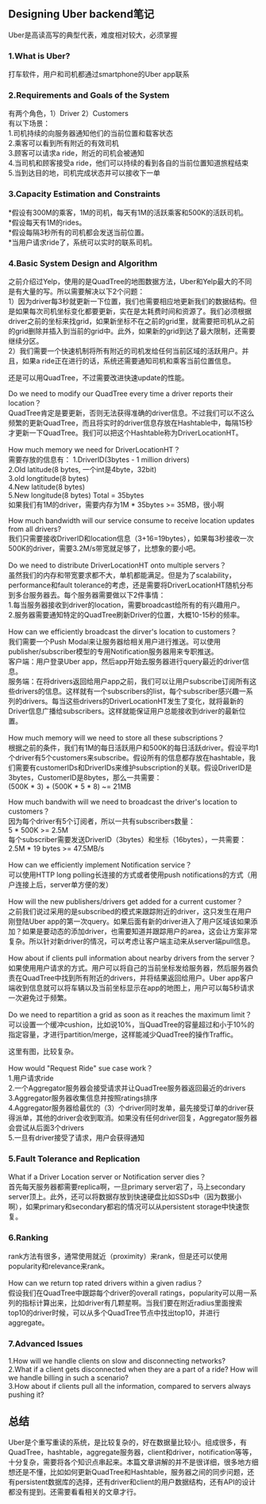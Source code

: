 ## Designing Uber backend笔记
Uber是高读高写的典型代表，难度相对较大，必须掌握

### 1.What is Uber?
打车软件，用户和司机都通过smartphone的Uber app联系

### 2.Requirements and Goals of the System
有两个角色，1）Driver 2）Customers  
有以下场景：  
1.司机持续的向服务器通知他们的当前位置和载客状态  
2.乘客可以看到所有附近的有效司机  
3.顾客可以请求a ride，附近的司机会被通知  
4.当司机和顾客接受a ride，他们可以持续的看到各自的当前位置知道旅程结束  
5.当到达目的地，司机完成状态并可以接收下一单

### 3.Capacity Estimation and Constraints
*假设有300M的乘客，1M的司机，每天有1M的活跃乘客和500K的活跃司机。  
*假设每天有1M的rides。  
*假设每隔3秒所有的司机都会发送当前位置。  
*当用户请求ride了，系统可以实时的联系司机。

### 4.Basic System Design and Algorithm
之前介绍过Yelp，使用的是QuadTree的地图数据方法，Uber和Yelp最大的不同是有大量的写。所以需要解决以下2个问题：  
1）因为driver每3秒就更新一下位置，我们也需要相应地更新我们的数据结构。但是如果每次司机坐标变化都要更新，实在是太耗费时间和资源了。我们必须根据driver之前的坐标来找grid，如果新坐标不在之前的grid里，就需要把司机从之前的grid删除并插入到当前的grid中。此外，如果新的grid到达了最大限制，还需要继续分区。  
2）我们需要一个快速机制将所有附近的司机发给任何当前区域的活跃用户。并且，如果a ride正在进行的话，系统还需要通知司机和乘客当前位置信息。  

还是可以用QuadTree，不过需要改进快速update的性能。

Do we need to modify our QuadTree every time a driver reports their location？  
QuadTree肯定是要更新，否则无法获得准确的driver信息。不过我们可以不这么频繁的更新QuadTree，而且将实时的driver信息存放在Hashtable中，每隔15秒才更新一下QuadTree。我们可以把这个Hashtable称为DriverLocationHT。  

How much memory we need for DriverLocationHT？  
需要存放的信息有：
1.DriverID(3bytes - 1 million drivers)  
2.Old latitude(8 bytes, 一个int是4byte，32bit)  
3.old longtitude(8 bytes)  
4.New latitude(8 bytes)  
5.New longitude(8 bytes) Total = 35bytes  
如果我们有1M的driver，需要内存为1M * 35bytes >= 35MB，很小啊

How much bandwidth will our service consume to receive location updates from all drivers?  
我们只需要接收DriverID和location信息（3+16=19bytes），如果每3秒接收一次500K的driver，需要3.2M/s带宽就足够了，比想象的要小吧。  

Do we need to distribute DriverLocationHT onto multiple servers？  
虽然我们的内存和带宽要求都不大，单机都能满足。但是为了scalability，performance和fault tolerance的考虑，还是需要将DriverLocationHT随机分布到多台服务器去。每个服务器需要做以下2件事情：  
1.每当服务器接收到driver的location，需要broadcast给所有的有兴趣用户。  
2.服务器需要通知特定的QuadTree刷新Driver的位置，大概10-15秒的频率。  

How can we efficiently broadcast the dirver's location to customers？  
我们需要一个Push Modal来让服务器给相关用户进行推送。可以使用publisher/subscriber模型的专用Notification服务器用来专职推送。  
客户端：用户登录Uber app，然后app开始去服务器进行query最近的driver信息。  
服务端：在将drivers返回给用户app之前，我们可以让用户subscribe订阅所有这些drivers的信息。这样就有一个subscribers的list，每个subscriber感兴趣一系列的drivers。每当这些drivers的DriverLocationHT发生了变化，就将最新的Driver信息广播给subscribers。这样就能保证用户总能接收到driver的最新位置。

How much memory will we need to store all these subscriptions？  
根据之前的条件，我们有1M的每日活跃用户和500K的每日活跃driver。假设平均1个driver有5个customers来subscribe。假设所有的信息都存放在hashtable，我们需要有customerIDs和DriverIDs来维护subscription的关联。假设DriverID是3bytes，CustomerID是8bytes，那么一共需要：  
(500K * 3) + (500K * 5 * 8) ~= 21MB  

How much bandwith will we need to broadcast the driver's location to customers？  
因为每个driver有5个订阅者，所以一共有subscribers数量：  
5 * 500K >= 2.5M  
每个subscriber需要发送DriverID（3bytes）和坐标（16bytes），一共需要：  
2.5M * 19 bytes >= 47.5MB/s  

How can we efficiently implement Notification service？   
可以使用HTTP long polling长连接的方式或者使用push notifications的方式（用户连接上后，server单方便的发）

How will the new publishers/drivers get added for a current customer？  
之前我们说过采用的是subscribed的模式来跟踪附近的driver，这只发生在用户刚登陆Uber app的第一次query。如果后面有新的driver进入了用户区域该如果添加？如果是要动态的添加driver，也需要知道并跟踪用户的area，这会让方案非常复杂。所以针对新driver的情况，可以考虑让客户端主动来从server端pull信息。  

How about if clients pull information about nearby drivers from the server？  
如果使用用户请求的方式。用户可以将自己的当前坐标发给服务器，然后服务器负责在QuadTree中找到所有附近的drivers，并将结果返回给用户。Uber app客户端收到信息就可以将车辆以及当前坐标显示在app的地图上，用户可以每5秒请求一次避免过于频繁。  

Do we need to repartition a grid as soon as it reaches the maximum limit？  
可以设置一个缓冲cushion，比如说10%，当QuadTree的容量超过和小于10%的指定容量，才进行partition/merge，这样能减少QuadTree的操作Traffic。  

这里有图，比较复杂。

How would "Request Ride" sue case work？  
1.用户请求ride  
2.一个Aggregator服务器会接受请求并让QuadTree服务器返回最近的drivers  
3.Aggregator服务器收集信息并按照ratings排序  
4.Aggregator服务器给最优的（3）个driver同时发单，最先接受订单的driver获得派单，其他的driver会收到取消。如果没有任何driver回复，Aggregator服务器会尝试从后面3个drivers  
5.一旦有driver接受了请求，用户会获得通知  

### 5.Fault Tolerance and Replication 
What if a Driver Location server or Notification server dies？  
首先每天服务器都需要replica啊，一旦primary server宕了，马上secondary server顶上。此外，还可以将数据存放到快速硬盘比如SSDs中（因为数据小啊），如果primary和secondary都宕的情况可以从persistent storage中快速恢复。  

### 6.Ranking
rank方法有很多，通常使用就近（proximity）来rank，但是还可以使用popularity和relevance来rank。

How can we return top rated drivers within a given radius？  
假设我们在QuadTree中跟踪每个driver的overall ratings，popularity可以用一系列的指标计算出来，比如driver有几颗星啊。当我们要在附近radius里面搜索top10的driver时候，可以从多个QuadTree节点中找出top10，并进行aggregate。

### 7.Advanced Issues 
1.How will we handle clients on slow and disconnecting networks?  
2.What if a client gets disconnected when they are a part of a ride? How will we handle billing in such a scenario?  
3.How about if clients pull all the information, compared to servers always pushing it?  

## 总结
Uber是个重写重读的系统，是比较复杂的，好在数据量比较小。组成很多，有QuadTree，hashtable，aggregate服务器，client和driver，notification等等，十分复杂，需要将各个知识点串起来。本篇文章讲解的并不是很详细，很多地方细想还是不懂，比如如何更新QuadTree和Hashtable，服务器之间的同步问题，还有persistent数据库的选择，还有driver和client的用户数据结构，还有API的设计都没有提到。还需要看看相关的文章才行。










